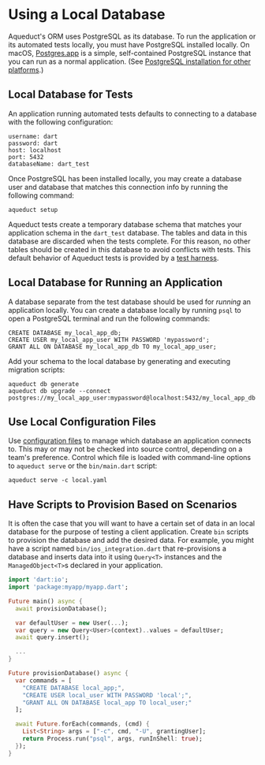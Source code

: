 # Using a Local Database

Aqueduct's ORM uses PostgreSQL as its database. To run the application or its automated tests locally, you must have PostgreSQL installed locally. On macOS, [Postgres.app](https://postgresapp.com) is a simple, self-contained PostgreSQL instance that you can run as a normal application. (See [PostgreSQL installation for other platforms](https://www.postgresql.org/download/).)

## Local Database for Tests

An application running automated tests defaults to connecting to a database with the following configuration:

```
username: dart
password: dart
host: localhost
port: 5432
databaseName: dart_test
```

Once PostgreSQL has been installed locally, you may create a database user and database that matches this connection info by running the following command:

```
aqueduct setup
```

Aqueduct tests create a temporary database schema that matches your application schema in the `dart_test` database. The tables and data in this database are discarded when the tests complete. For this reason, no other tables should be created in this database to avoid conflicts with tests. This default behavior of Aqueduct tests is provided by a [test harness](tests.md).

## Local Database for Running an Application

A database separate from the test database should be used for *running* an application locally. You can create a database locally by running `psql` to open a PostgreSQL terminal and run the following commands:

```
CREATE DATABASE my_local_app_db;
CREATE USER my_local_app_user WITH PASSWORD 'mypassword';
GRANT ALL ON DATABASE my_local_app_db TO my_local_app_user;
```

Add your schema to the local database by generating and executing migration scripts:

```
aqueduct db generate
aqueduct db upgrade --connect postgres://my_local_app_user:mypassword@localhost:5432/my_local_app_db
```

## Use Local Configuration Files

Use [configuration files](../http/configure.md) to manage which database an application connects to. This may or may not be checked into source control, depending on a team's preference. Control which file is loaded with command-line options to `aqueduct serve` or the `bin/main.dart` script:

```
aqueduct serve -c local.yaml
```

## Have Scripts to Provision Based on Scenarios

It is often the case that you will want to have a certain set of data in an local database for the purpose of testing a client application. Create `bin` scripts to provision the database and add the desired data. For example, you might have a script named `bin/ios_integration.dart` that re-provisions a database and inserts data into it using `Query<T>` instances and the `ManagedObject<T>`s declared in your application.

```dart
import 'dart:io';
import 'package:myapp/myapp.dart';

Future main() async {
  await provisionDatabase();

  var defaultUser = new User(...);
  var query = new Query<User>(context)..values = defaultUser;
  await query.insert();

  ...
}

Future provisionDatabase() async {
  var commands = [
    "CREATE DATABASE local_app;",
    "CREATE USER local_user WITH PASSWORD 'local';",
    "GRANT ALL ON DATABASE local_app TO local_user;"
  ];

  await Future.forEach(commands, (cmd) {
    List<String> args = ["-c", cmd, "-U", grantingUser];
    return Process.run("psql", args, runInShell: true);
  });
}
```
